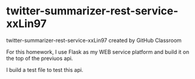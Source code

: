 # twitter-summarizer-rest-service-xxLin97
twitter-summarizer-rest-service-xxLin97 created by GitHub Classroom

For this homework, I use Flask as my WEB service platform and build it on the top of the previuos api.

I build a test file to test this api.
